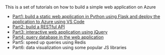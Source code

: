 This is a set of tutorials on how to build a simple web application on Azure

- [Part1: build a static web application in Python using Flask and deploy the application to Azure using VS Code](part1.md)
- [Part2: build a RESTful API](part2.md)
- [Part3: interactive web application using jQuery](part3.md)
- [Part4: query database in the web application](part4.md)
- Part5: speed up queries using Redis
- Part6: data visualization using some popular JS libraries



